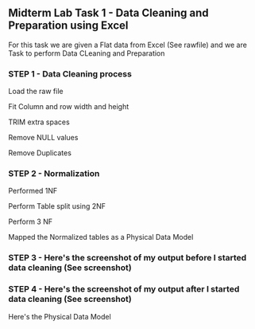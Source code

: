 ## Midterm Lab Task 1 - Data Cleaning and Preparation using Excel
For this task we are given a Flat data from Excel (See rawfile) and we are Task to perform Data CLeaning and Preparation

### STEP 1 - Data Cleaning process
Load the raw file

Fit Column and row width and height

TRIM extra spaces

Remove NULL values

Remove Duplicates

### STEP 2 - Normalization
Performed 1NF

Perform Table split using 2NF

Perform 3 NF

Mapped the Normalized tables as a Physical Data Model

### STEP 3 - Here's the screenshot of my output before I started data cleaning (See screenshot)

### STEP 4 - Here's the screenshot of my output after I started data cleaning (See screenshot)
Here's the Physical Data Model
